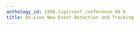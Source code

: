 ```yaml
---
anthology_id: 1998.sigirconf_conference-98.6
title: On-Line New Event Detection and Tracking
---
```

